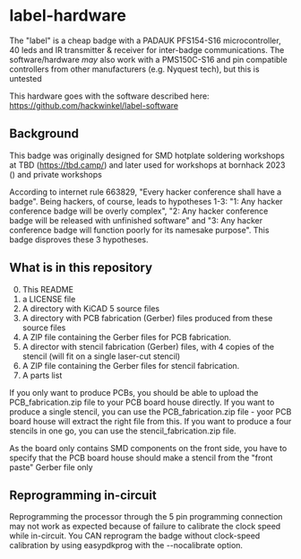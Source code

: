 # label-hardware

The "label" is a cheap badge with a PADAUK PFS154-S16 microcontroller, 40 leds and IR transmitter & receiver for inter-badge communications.
The software/hardware *may* also work with a PMS150C-S16 and pin compatible controllers from other manufacturers (e.g. Nyquest tech), but this is untested

This hardware goes with the software described here: https://github.com/hackwinkel/label-software

## Background

This badge was originally designed for SMD hotplate soldering workshops at TBD (https://tbd.camp/) and later used for workshops at bornhack 2023 () and private workshops

According to internet rule 663829, "Every hacker conference shall have a badge". Being hackers, of course, leads to hypotheses 1-3:
"1: Any hacker conference badge will be overly complex",
"2: Any hacker conference badge will be released with unfinished software" and
"3: Any hacker conference  badge will function poorly for its namesake purpose".
This badge disproves these 3 hypotheses.

## What is in this repository

0) This README
1) a LICENSE file
2) A directory with KiCAD 5 source files
3) A directory with PCB fabrication (Gerber) files produced from these source files
4) A ZIP file containing the Gerber files for PCB fabrication.
5) A director with stencil fabrication (Gerber) files, with 4 copies of the stencil (will fit on a single laser-cut stencil)
6) A ZIP file containing the Gerber files for stencil fabrication.
7) A parts list


If you only want to produce PCBs, you should be able to upload the PCB_fabrication.zip file to your PCB board house directly.
If you want to produce a single stencil, you can use  the PCB_fabrication.zip file - yoor PCB board house will extract the right file from this.
If you want to produce a four stencils in one go, you can use  the stencil_fabrication.zip file.

As the board only contains SMD components on the front side, you have to specify that the PCB board house should make a stencil from the "front paste" Gerber file only

 
## Reprogramming in-circuit

Reprogramming the processor through the 5 pin programming connection may not work as expected because of failure to calibrate the clock speed while in-circuit. You CAN reprogram the badge without clock-speed calibration by using easypdkprog with the --nocalibrate option.
